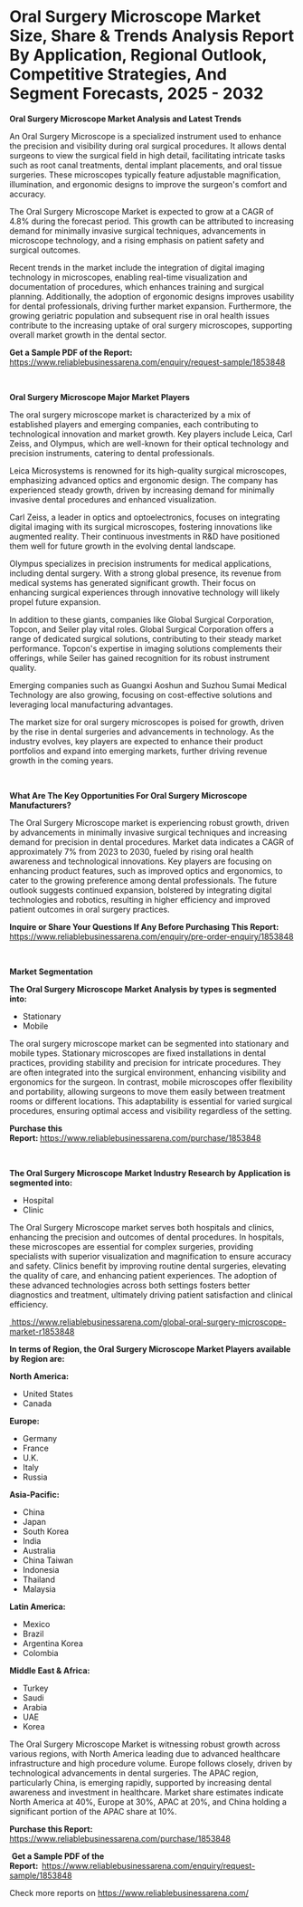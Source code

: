 <p><h1>Oral Surgery Microscope Market Size, Share & Trends Analysis Report By Application, Regional Outlook, Competitive Strategies, And Segment Forecasts, 2025 - 2032</h1></p><p><strong>Oral Surgery Microscope Market Analysis and Latest Trends</strong></p>
<p><p>An Oral Surgery Microscope is a specialized instrument used to enhance the precision and visibility during oral surgical procedures. It allows dental surgeons to view the surgical field in high detail, facilitating intricate tasks such as root canal treatments, dental implant placements, and oral tissue surgeries. These microscopes typically feature adjustable magnification, illumination, and ergonomic designs to improve the surgeon's comfort and accuracy.</p><p>The Oral Surgery Microscope Market is expected to grow at a CAGR of 4.8% during the forecast period. This growth can be attributed to increasing demand for minimally invasive surgical techniques, advancements in microscope technology, and a rising emphasis on patient safety and surgical outcomes. </p><p>Recent trends in the market include the integration of digital imaging technology in microscopes, enabling real-time visualization and documentation of procedures, which enhances training and surgical planning. Additionally, the adoption of ergonomic designs improves usability for dental professionals, driving further market expansion. Furthermore, the growing geriatric population and subsequent rise in oral health issues contribute to the increasing uptake of oral surgery microscopes, supporting overall market growth in the dental sector.</p></p>
<p><strong>Get a Sample PDF of the Report:&nbsp;</strong> <a href="https://www.reliablebusinessarena.com/enquiry/request-sample/1853848?utm_campaign=2396&utm_medium=2&utm_source=Github&utm_content=ia&utm_term=27032025&utm_id=oral-surgery-microscope">https://www.reliablebusinessarena.com/enquiry/request-sample/1853848</a></p>
<p>&nbsp;</p>
<p><strong>Oral Surgery Microscope Major Market Players</strong></p>
<p><p>The oral surgery microscope market is characterized by a mix of established players and emerging companies, each contributing to technological innovation and market growth. Key players include Leica, Carl Zeiss, and Olympus, which are well-known for their optical technology and precision instruments, catering to dental professionals.</p><p>Leica Microsystems is renowned for its high-quality surgical microscopes, emphasizing advanced optics and ergonomic design. The company has experienced steady growth, driven by increasing demand for minimally invasive dental procedures and enhanced visualization.</p><p>Carl Zeiss, a leader in optics and optoelectronics, focuses on integrating digital imaging with its surgical microscopes, fostering innovations like augmented reality. Their continuous investments in R&D have positioned them well for future growth in the evolving dental landscape.</p><p>Olympus specializes in precision instruments for medical applications, including dental surgery. With a strong global presence, its revenue from medical systems has generated significant growth. Their focus on enhancing surgical experiences through innovative technology will likely propel future expansion.</p><p>In addition to these giants, companies like Global Surgical Corporation, Topcon, and Seiler play vital roles. Global Surgical Corporation offers a range of dedicated surgical solutions, contributing to their steady market performance. Topcon's expertise in imaging solutions complements their offerings, while Seiler has gained recognition for its robust instrument quality.</p><p>Emerging companies such as Guangxi Aoshun and Suzhou Sumai Medical Technology are also growing, focusing on cost-effective solutions and leveraging local manufacturing advantages.</p><p>The market size for oral surgery microscopes is poised for growth, driven by the rise in dental surgeries and advancements in technology. As the industry evolves, key players are expected to enhance their product portfolios and expand into emerging markets, further driving revenue growth in the coming years.</p></p>
<p>&nbsp;</p>
<p><strong>What Are The Key Opportunities For Oral Surgery Microscope Manufacturers?</strong></p>
<p><p>The Oral Surgery Microscope market is experiencing robust growth, driven by advancements in minimally invasive surgical techniques and increasing demand for precision in dental procedures. Market data indicates a CAGR of approximately 7% from 2023 to 2030, fueled by rising oral health awareness and technological innovations. Key players are focusing on enhancing product features, such as improved optics and ergonomics, to cater to the growing preference among dental professionals. The future outlook suggests continued expansion, bolstered by integrating digital technologies and robotics, resulting in higher efficiency and improved patient outcomes in oral surgery practices.</p></p>
<p><strong>Inquire or Share Your Questions If Any Before Purchasing This Report:</strong> <a href="https://www.reliablebusinessarena.com/enquiry/pre-order-enquiry/1853848?utm_campaign=2396&utm_medium=2&utm_source=Github&utm_content=ia&utm_term=27032025&utm_id=oral-surgery-microscope">https://www.reliablebusinessarena.com/enquiry/pre-order-enquiry/1853848</a></p>
<p>&nbsp;</p>
<p><strong>Market Segmentation</strong></p>
<p><strong>The Oral Surgery Microscope Market Analysis by types is segmented into:</strong></p>
<p><ul><li>Stationary</li><li>Mobile</li></ul></p>
<p><p>The oral surgery microscope market can be segmented into stationary and mobile types. Stationary microscopes are fixed installations in dental practices, providing stability and precision for intricate procedures. They are often integrated into the surgical environment, enhancing visibility and ergonomics for the surgeon. In contrast, mobile microscopes offer flexibility and portability, allowing surgeons to move them easily between treatment rooms or different locations. This adaptability is essential for varied surgical procedures, ensuring optimal access and visibility regardless of the setting.</p></p>
<p><strong>Purchase this Report:&nbsp;</strong><a href="https://www.reliablebusinessarena.com/purchase/1853848?utm_campaign=2396&utm_medium=2&utm_source=Github&utm_content=ia&utm_term=27032025&utm_id=oral-surgery-microscope">https://www.reliablebusinessarena.com/purchase/1853848</a></p>
<p>&nbsp;</p>
<p><strong>The Oral Surgery Microscope Market Industry Research by Application is segmented into:</strong></p>
<p><ul><li>Hospital</li><li>Clinic</li></ul></p>
<p><p>The Oral Surgery Microscope market serves both hospitals and clinics, enhancing the precision and outcomes of dental procedures. In hospitals, these microscopes are essential for complex surgeries, providing specialists with superior visualization and magnification to ensure accuracy and safety. Clinics benefit by improving routine dental surgeries, elevating the quality of care, and enhancing patient experiences. The adoption of these advanced technologies across both settings fosters better diagnostics and treatment, ultimately driving patient satisfaction and clinical efficiency.</p></p>
<p><a href="https://www.reliablebusinessarena.com/global-oral-surgery-microscope-market-r1853848?utm_campaign=2396&utm_medium=2&utm_source=Github&utm_content=ia&utm_term=27032025&utm_id=oral-surgery-microscope">&nbsp;https://www.reliablebusinessarena.com/global-oral-surgery-microscope-market-r1853848</a></p>
<p><strong>In terms of Region, the Oral Surgery Microscope Market Players available by Region are:</strong></p>
<p>
    <p> <strong> North America: </strong>
        <ul>
            <li>United States</li>
            <li>Canada</li>
        </ul>
        </p> 
    <p> <strong> Europe: </strong>
        <ul>
            <li>Germany</li>
            <li>France</li>
            <li>U.K.</li>
            <li>Italy</li>
            <li>Russia</li>
        </ul>
        </p> 
    <p> <strong> Asia-Pacific: </strong>
        <ul>
            <li>China</li>
            <li>Japan</li>
            <li>South Korea</li>
            <li>India</li>
            <li>Australia</li>
            <li>China Taiwan</li>
            <li>Indonesia</li>
            <li>Thailand</li>
            <li>Malaysia</li>
        </ul>
        </p> 
    <p> <strong> Latin America: </strong>
        <ul>
            <li>Mexico</li>
            <li>Brazil</li>
            <li>Argentina Korea</li>
            <li>Colombia</li>
        </ul>
        </p> 
    <p> <strong> Middle East & Africa: </strong>
        <ul>
            <li>Turkey</li>
            <li>Saudi</li>
            <li>Arabia</li>
            <li>UAE</li>
            <li>Korea</li>
        </ul>
    </p>
    </p>
<p><p>The Oral Surgery Microscope Market is witnessing robust growth across various regions, with North America leading due to advanced healthcare infrastructure and high procedure volume. Europe follows closely, driven by technological advancements in dental surgeries. The APAC region, particularly China, is emerging rapidly, supported by increasing dental awareness and investment in healthcare. Market share estimates indicate North America at 40%, Europe at 30%, APAC at 20%, and China holding a significant portion of the APAC share at 10%.</p></p>
<p><strong>Purchase this Report: </strong><a href="https://www.reliablebusinessarena.com/purchase/1853848?utm_campaign=2396&utm_medium=2&utm_source=Github&utm_content=ia&utm_term=27032025&utm_id=oral-surgery-microscope">https://www.reliablebusinessarena.com/purchase/1853848</a></p>
<p>&nbsp;<strong>Get a Sample PDF of the Report:&nbsp;&nbsp;</strong><a href="https://www.reliablebusinessarena.com/enquiry/request-sample/1853848?utm_campaign=2396&utm_medium=2&utm_source=Github&utm_content=ia&utm_term=27032025&utm_id=oral-surgery-microscope">https://www.reliablebusinessarena.com/enquiry/request-sample/1853848</a></p>
<p><strong></strong></p>
<p>Check more reports on <a href="https://www.reliablebusinessarena.com/?utm_campaign=2396&utm_medium=2&utm_source=Github&utm_content=ia&utm_term=27032025&utm_id=oral-surgery-microscope">https://www.reliablebusinessarena.com/</a></p>